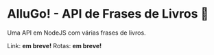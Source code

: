 # AlluGo! - API de Frases de Livros :book:
Uma API em NodeJS com várias frases de livros.

Link: <b>em breve!</b>
Rotas: <b>em breve!</b>
